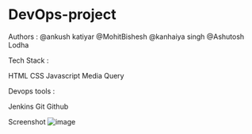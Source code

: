 # DevOps-project

Authors : 
@ankush katiyar
@MohitBishesh
@kanhaiya singh
@Ashutosh Lodha

Tech Stack : 

HTML 
CSS
Javascript 
Media Query

Devops tools : 

Jenkins 
Git
Github

Screenshot
![image](https://user-images.githubusercontent.com/89477915/235518051-67d16e07-41d2-4266-9891-bab572a8126b.png)
